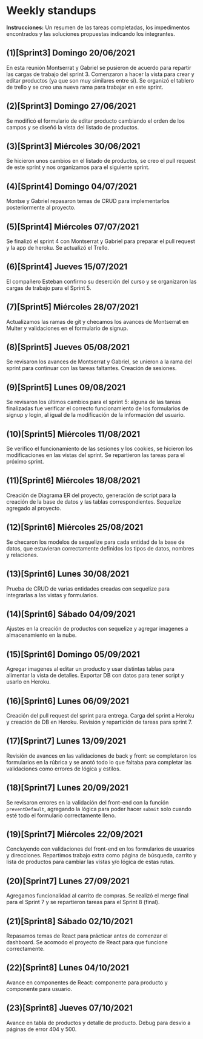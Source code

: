 # Weekly standups
**Instrucciones:** Un resumen de las tareas completadas, los impedimentos encontrados y las soluciones propuestas indicando los integrantes.

## (1)[Sprint3] Domingo 20/06/2021
En esta reunión Montserrat y Gabriel se pusieron de acuerdo para repartir las cargas de trabajo del sprint 3. Comenzaron a hacer la vista para crear y editar productos (ya que son muy similares entre sí). Se organizó el tablero de trello y se creo una nueva rama para trabajar en este sprint.

## (2)[Sprint3] Domingo 27/06/2021
Se modificó el formulario de editar producto cambiando el orden de los campos y se diseñó la vista del listado de productos.

## (3)[Sprint3] Miércoles 30/06/2021
Se hicieron unos cambios en el listado de productos, se creo el pull request de este sprint y nos organizamos para el siguiente sprint.

## (4)[Sprint4] Domingo 04/07/2021
Montse y Gabriel repasaron temas de CRUD para implementarlos posteriormente al proyecto. 

## (5)[Sprint4] Miércoles 07/07/2021
Se finalizó el sprint 4 con Montserrat y Gabriel para preparar el pull request y la app de heroku. Se actualizó el Trello.

## (6)[Sprint4] Jueves 15/07/2021
El compañero Esteban confirmo su deserción del curso y se organizaron las cargas de trabajo para el Sprint 5.

## (7)[Sprint5] Miércoles 28/07/2021
Actualizamos las ramas de git y checamos los avances de Montserrat en Multer y validaciones en el formulario de signup.

## (8)[Sprint5] Jueves 05/08/2021
Se revisaron los avances de Montserrat y Gabriel, se unieron a la rama del sprint para continuar con las tareas faltantes. Creación de sesiones.

## (9)[Sprint5] Lunes 09/08/2021
Se revisaron los últimos cambios para el sprint 5: alguna de las tareas finalizadas fue verificar el correcto funcionamiento de los formularios de signup y login, al igual de la modificación de la información del usuario.

## (10)[Sprint5] Miércoles 11/08/2021
Se verifico el funcionamiento de las sesiones y los cookies, se hicieron los modificaciones en las vistas del sprint. Se repartieron las tareas para el próximo sprint.

## (11)[Sprint6] Miércoles 18/08/2021
Creación de Diagrama ER del proyecto, generación de script para la creación de la base de datos y las tablas correspondientes. Sequelize agregado al proyecto.

## (12)[Sprint6] Miércoles 25/08/2021
Se checaron los modelos de sequelize para cada entidad de la base de datos, que estuvieran correctamente definidos los tipos de datos, nombres y relaciones.

## (13)[Sprint6] Lunes 30/08/2021
Prueba de CRUD de varias entidades creadas con sequelize para integrarlas a las vistas y formularios.

## (14)[Sprint6] Sábado 04/09/2021
Ajustes en la creación de productos con sequelize y agregar imagenes a almacenamiento en la nube.

## (15)[Sprint6] Domingo 05/09/2021
Agregar imagenes al editar un producto y usar distintas tablas para alimentar la vista de detalles. Exportar DB con datos para tener script y usarlo en Heroku.

## (16)[Sprint6] Lunes 06/09/2021
Creación del pull request del sprint para entrega. Carga del sprint a Heroku y creación de DB en Heroku. Revisión y repartición de tareas para sprint 7.

## (17)[Sprint7] Lunes 13/09/2021
Revisión de avances en las validaciones de back y front: se completaron los formularios en la rúbrica y se anotó todo lo que faltaba para completar las validaciones como errores de lógica y estilos.

## (18)[Sprint7] Lunes 20/09/2021
Se revisaron errores en la validación del front-end con la función `preventDefault`, agregando la lógica para poder hacer `submit` solo cuando esté todo el formulario correctamente lleno.

## (19)[Sprint7] Miércoles 22/09/2021
Concluyendo con validaciones del front-end en los formularios de usuarios y direcciones. Repartimos trabajo extra como página de búsqueda, carrito y lista de productos para cambiar las vistas y/o lógica de estas rutas.

## (20)[Sprint7] Lunes 27/09/2021
Agregamos funcionalidad al carrito de compras. Se realizó el merge final para el Sprint 7 y se repartieron tareas para el Sprint 8 (final).

## (21)[Sprint8] Sábado 02/10/2021
Repasamos temas de React para prácticar antes de comenzar el dashboard. Se acomodo el proyecto de React para que funcione correctamente.

## (22)[Sprint8] Lunes 04/10/2021
Avance en componentes de React: componente para producto y componente para usuario.

## (23)[Sprint8] Jueves 07/10/2021
Avance en tabla de productos y detalle de producto. Debug para desvio a páginas de error 404 y 500.